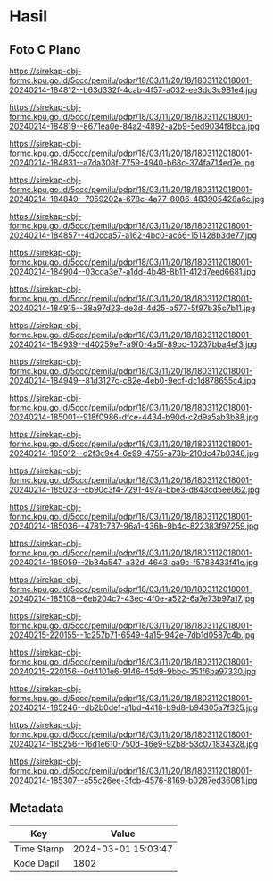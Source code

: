 # Hasil

## Foto C Plano

https://sirekap-obj-formc.kpu.go.id/5ccc/pemilu/pdpr/18/03/11/20/18/1803112018001-20240214-184812--b63d332f-4cab-4f57-a032-ee3dd3c981e4.jpg

https://sirekap-obj-formc.kpu.go.id/5ccc/pemilu/pdpr/18/03/11/20/18/1803112018001-20240214-184819--8671ea0e-84a2-4892-a2b9-5ed9034f8bca.jpg

https://sirekap-obj-formc.kpu.go.id/5ccc/pemilu/pdpr/18/03/11/20/18/1803112018001-20240214-184831--a7da308f-7759-4940-b68c-374fa714ed7e.jpg

https://sirekap-obj-formc.kpu.go.id/5ccc/pemilu/pdpr/18/03/11/20/18/1803112018001-20240214-184849--7959202a-678c-4a77-8086-483905428a6c.jpg

https://sirekap-obj-formc.kpu.go.id/5ccc/pemilu/pdpr/18/03/11/20/18/1803112018001-20240214-184857--4d0cca57-a162-4bc0-ac66-151428b3de77.jpg

https://sirekap-obj-formc.kpu.go.id/5ccc/pemilu/pdpr/18/03/11/20/18/1803112018001-20240214-184904--03cda3e7-a1dd-4b48-8b11-412d7eed6681.jpg

https://sirekap-obj-formc.kpu.go.id/5ccc/pemilu/pdpr/18/03/11/20/18/1803112018001-20240214-184915--38a97d23-de3d-4d25-b577-5f97b35c7b11.jpg

https://sirekap-obj-formc.kpu.go.id/5ccc/pemilu/pdpr/18/03/11/20/18/1803112018001-20240214-184939--d40259e7-a9f0-4a5f-89bc-10237bba4ef3.jpg

https://sirekap-obj-formc.kpu.go.id/5ccc/pemilu/pdpr/18/03/11/20/18/1803112018001-20240214-184949--81d3127c-c82e-4eb0-9ecf-dc1d878655c4.jpg

https://sirekap-obj-formc.kpu.go.id/5ccc/pemilu/pdpr/18/03/11/20/18/1803112018001-20240214-185001--918f0986-dfce-4434-b90d-c2d9a5ab3b88.jpg

https://sirekap-obj-formc.kpu.go.id/5ccc/pemilu/pdpr/18/03/11/20/18/1803112018001-20240214-185012--d2f3c9e4-6e99-4755-a73b-210dc47b8348.jpg

https://sirekap-obj-formc.kpu.go.id/5ccc/pemilu/pdpr/18/03/11/20/18/1803112018001-20240214-185023--cb90c3f4-7291-497a-bbe3-d843cd5ee062.jpg

https://sirekap-obj-formc.kpu.go.id/5ccc/pemilu/pdpr/18/03/11/20/18/1803112018001-20240214-185036--4781c737-96a1-436b-9b4c-822383f97259.jpg

https://sirekap-obj-formc.kpu.go.id/5ccc/pemilu/pdpr/18/03/11/20/18/1803112018001-20240214-185059--2b34a547-a32d-4643-aa9c-f5783433f41e.jpg

https://sirekap-obj-formc.kpu.go.id/5ccc/pemilu/pdpr/18/03/11/20/18/1803112018001-20240214-185108--6eb204c7-43ec-4f0e-a522-6a7e73b97a17.jpg

https://sirekap-obj-formc.kpu.go.id/5ccc/pemilu/pdpr/18/03/11/20/18/1803112018001-20240215-220155--1c257b71-6549-4a15-942e-7db1d0587c4b.jpg

https://sirekap-obj-formc.kpu.go.id/5ccc/pemilu/pdpr/18/03/11/20/18/1803112018001-20240215-220156--0d4101e6-9146-45d9-9bbc-351f6ba97330.jpg

https://sirekap-obj-formc.kpu.go.id/5ccc/pemilu/pdpr/18/03/11/20/18/1803112018001-20240214-185246--db2b0de1-a1bd-4418-b9d8-b94305a7f325.jpg

https://sirekap-obj-formc.kpu.go.id/5ccc/pemilu/pdpr/18/03/11/20/18/1803112018001-20240214-185256--16d1e610-750d-46e9-92b8-53c071834328.jpg

https://sirekap-obj-formc.kpu.go.id/5ccc/pemilu/pdpr/18/03/11/20/18/1803112018001-20240214-185307--a55c26ee-3fcb-4576-8169-b0287ed36081.jpg


## Metadata

| Key        | Value               |
| ---------- | ------------------- |
| Time Stamp | 2024-03-01 15:03:47 |
| Kode Dapil | 1802                |



